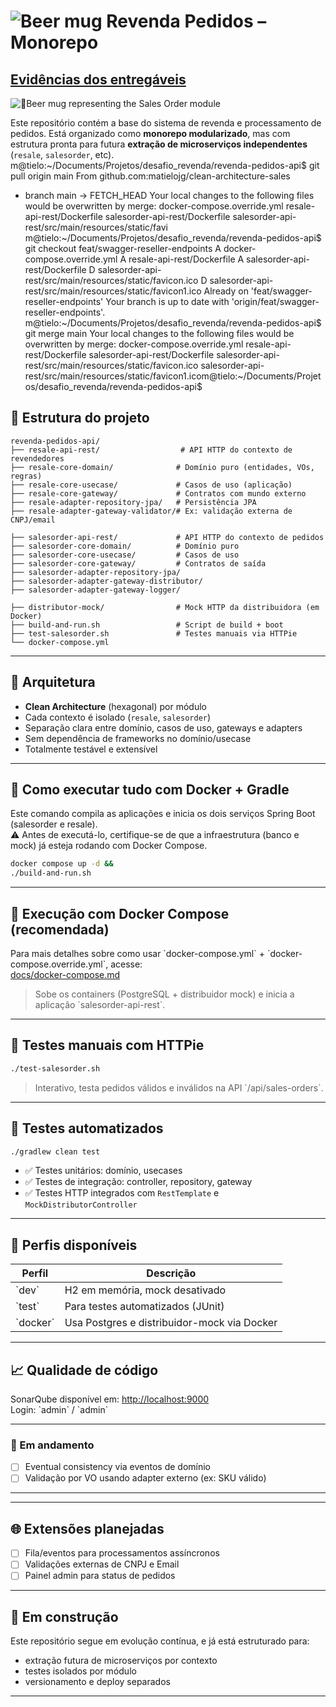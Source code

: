 # ![Beer mug](salesorder-api-rest/src/main/resources/static/favicon.ico) Revenda Pedidos – Monorepo 

## [Evidências dos entregáveis](docs/EVIDENCES.md)


![🍺Beer mug representing the Sales Order module](salesorder-api-rest/src/main/resources/static/favicon.ico)

Este repositório contém a base do sistema de revenda e processamento de pedidos. Está organizado como **monorepo modularizado**, mas com estrutura pronta para futura **extração de microserviços independentes** (`resale`, `salesorder`, etc).
m@tielo:~/Documents/Projetos/desafio_revenda/revenda-pedidos-api$ git pull origin main
From github.com:matielojg/clean-architecture-sales
 * branch            main       -> FETCH_HEAD
Your local changes to the following files would be overwritten by merge:
  docker-compose.override.yml resale-api-rest/Dockerfile salesorder-api-rest/Dockerfile salesorder-api-rest/src/main/resources/static/favi
m@tielo:~/Documents/Projetos/desafio_revenda/revenda-pedidos-api$ git checkout feat/swagger-reseller-endpoints
A       docker-compose.override.yml
A       resale-api-rest/Dockerfile
A       salesorder-api-rest/Dockerfile
D       salesorder-api-rest/src/main/resources/static/favicon.ico
D       salesorder-api-rest/src/main/resources/static/favicon1.ico
Already on 'feat/swagger-reseller-endpoints'
Your branch is up to date with 'origin/feat/swagger-reseller-endpoints'.
m@tielo:~/Documents/Projetos/desafio_revenda/revenda-pedidos-api$ git merge main
Your local changes to the following files would be overwritten by merge:
  docker-compose.override.yml resale-api-rest/Dockerfile salesorder-api-rest/Dockerfile salesorder-api-rest/src/main/resources/static/favicon.ico salesorder-api-rest/src/main/resources/static/favicon1.icom@tielo:~/Documents/Projetos/desafio_revenda/revenda-pedidos-api$ 
## 🧱 Estrutura do projeto

```text
revenda-pedidos-api/
├── resale-api-rest/                  # API HTTP do contexto de revendedores
├── resale-core-domain/              # Domínio puro (entidades, VOs, regras)
├── resale-core-usecase/             # Casos de uso (aplicação)
├── resale-core-gateway/             # Contratos com mundo externo
├── resale-adapter-repository-jpa/   # Persistência JPA
├── resale-adapter-gateway-validator/# Ex: validação externa de CNPJ/email

├── salesorder-api-rest/             # API HTTP do contexto de pedidos
├── salesorder-core-domain/          # Domínio puro
├── salesorder-core-usecase/         # Casos de uso
├── salesorder-core-gateway/         # Contratos de saída
├── salesorder-adapter-repository-jpa/
├── salesorder-adapter-gateway-distributor/
├── salesorder-adapter-gateway-logger/

├── distributor-mock/                # Mock HTTP da distribuidora (em Docker)
├── build-and-run.sh                 # Script de build + boot
├── test-salesorder.sh               # Testes manuais via HTTPie
└── docker-compose.yml
```

---

## 🧠 Arquitetura

- **Clean Architecture** (hexagonal) por módulo
- Cada contexto é isolado (`resale`, `salesorder`)
- Separação clara entre domínio, casos de uso, gateways e adapters
- Sem dependência de frameworks no domínio/usecase
- Totalmente testável e extensível

---

## 🐳 Como executar tudo com Docker + Gradle

Este comando compila as aplicações e inicia os dois serviços Spring Boot (salesorder e resale).  
⚠️ Antes de executá-lo, certifique-se de que a infraestrutura (banco e mock) já esteja rodando com Docker Compose.

```bash
docker compose up -d &&
./build-and-run.sh
```

---

## 🐳 Execução com Docker Compose (recomendada)

Para mais detalhes sobre como usar \`docker-compose.yml\` + \`docker-compose.override.yml\`, acesse:  
[docs/docker-compose.md](./docs/docker-compose.md)

> Sobe os containers (PostgreSQL + distribuidor mock) e inicia a aplicação \`salesorder-api-rest\`.

---

## 🧪 Testes manuais com HTTPie

```bash
./test-salesorder.sh
```

> Interativo, testa pedidos válidos e inválidos na API \`/api/sales-orders\`.

---

## 🧪 Testes automatizados

```bash
./gradlew clean test
```

- ✅ Testes unitários: domínio, usecases
- ✅ Testes de integração: controller, repository, gateway
- ✅ Testes HTTP integrados com `RestTemplate` e `MockDistributorController`

---

## 🧰 Perfis disponíveis

| Perfil     | Descrição                                   |
|------------|---------------------------------------------|
| \`dev\`    | H2 em memória, mock desativado              |
| \`test\`   | Para testes automatizados (JUnit)           |
| \`docker\` | Usa Postgres e distribuidor-mock via Docker |

---

## 📈 Qualidade de código

SonarQube disponível em: [http://localhost:9000](http://localhost:9000)  
Login: \`admin\` / \`admin\`

---


### 🚧 Em andamento

- [ ] Eventual consistency via eventos de domínio
- [ ] Validação por VO usando adapter externo (ex: SKU válido)

---


---

## 🌐 Extensões planejadas

- [ ] Fila/eventos para processamentos assíncronos
- [ ] Validações externas de CNPJ e Email
- [ ] Painel admin para status de pedidos

---

## 🚧 Em construção

Este repositório segue em evolução contínua, e já está estruturado para:

- extração futura de microserviços por contexto
- testes isolados por módulo
- versionamento e deploy separados

---


